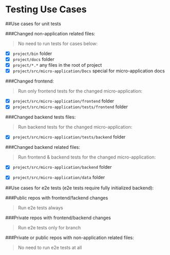 Testing Use Cases
=================

##Use cases for unit tests

###Changed non-application related files:

> No need to run tests for cases below:

- [x] `project/bin` folder
- [x] `project/docs` folder
- [x] `project/*.*` any files in the root of project
- [x] `project/src/micro-application/Docs` special for micro-application docs
			
###Changed frontend:

> Run only frontend tests for the changed micro-application:

- [x] `project/src/micro-application/frontend` folder
- [x] `project/src/micro-application/tests/frontend` folder

###Changed backend tests files:

> Run backend tests for the changed micro-application:

- [x] `project/src/micro-application/tests/backend` folder
	
###Changed backend related files:

> Run frontend & backend tests for the changed micro-application:

- [x] `project/src/micro-application/backend` folder
- [x] `project/src/micro-application/data` folder


##Use cases for e2e tests (e2e tests require fully initialized backend):

###Public repos with frontend/fackend changes

> Run e2e tests always

###Private repos with frontend/backend changes

> Run e2e tests only for <stage> branch 

###Private or public repos with non-application related files:

> No need to run e2e tests at all
